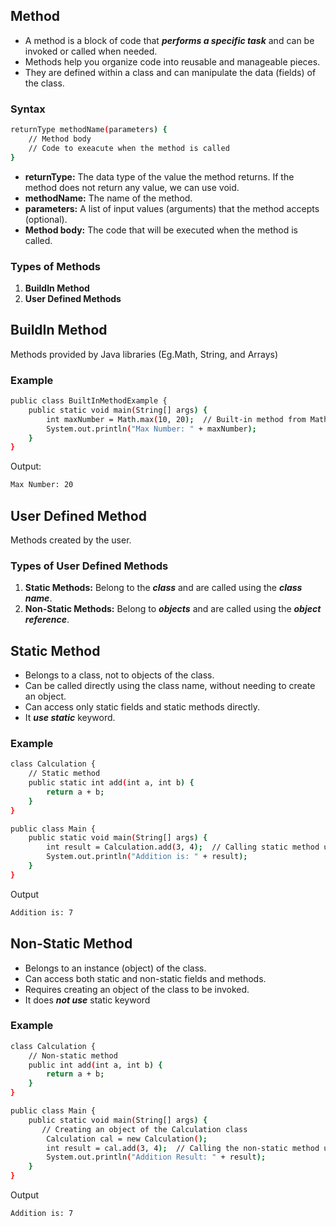 ## Method
- A method is a block of code that ***performs a specific task*** and can be invoked or called when needed.
- Methods help you organize code into reusable and manageable pieces.
- They are defined within a class and can manipulate the data (fields) of the class.
  
### Syntax
```bash
returnType methodName(parameters) {
    // Method body
    // Code to exeacute when the method is called
}
```
- **returnType:** The data type of the value the method returns. If the method does not return any value, we can use void.
- **methodName:** The name of the method.
- **parameters:** A list of input values (arguments) that the method accepts (optional).
- **Method body:** The code that will be executed when the method is called.
  
### Types of Methods
1. **BuildIn Method** 
2. **User Defined Methods**

## BuildIn Method
Methods provided by Java libraries (Eg.Math, String, and Arrays)

### Example
```bash
public class BuiltInMethodExample {
    public static void main(String[] args) {
        int maxNumber = Math.max(10, 20);  // Built-in method from Math class
        System.out.println("Max Number: " + maxNumber);
    }
}
```
Output:
```bash
Max Number: 20
```

## User Defined Method
Methods created by the user.

### Types of User Defined Methods
1. **Static Methods:** Belong to the ***class*** and are called using the ***class name***. 
2. **Non-Static Methods:** Belong to ***objects*** and are called using the ***object reference***. 

## Static Method
- Belongs to a class, not to objects of the class.
- Can be called directly using the class name, without needing to create an object.
- Can access only static fields and static methods directly.
- It ***use static*** keyword.

### Example
```bash
class Calculation {
    // Static method
    public static int add(int a, int b) {
        return a + b;
    }
}

public class Main {
    public static void main(String[] args) {
        int result = Calculation.add(3, 4);  // Calling static method using class name
        System.out.println("Addition is: " + result);
    }
}
```
Output
```bash
Addition is: 7
```
## Non-Static Method
- Belongs to an instance (object) of the class.
- Can access both static and non-static fields and methods.
- Requires creating an object of the class to be invoked.
- It does ***not use*** static keyword

### Example
```bash
class Calculation {
    // Non-static method
    public int add(int a, int b) {
        return a + b;
    }
}

public class Main {
    public static void main(String[] args) {
       // Creating an object of the Calculation class
        Calculation cal = new Calculation();
        int result = cal.add(3, 4);  // Calling the non-static method using the object
        System.out.println("Addition Result: " + result);
    }
}
```
Output
```bash
Addition is: 7
```

